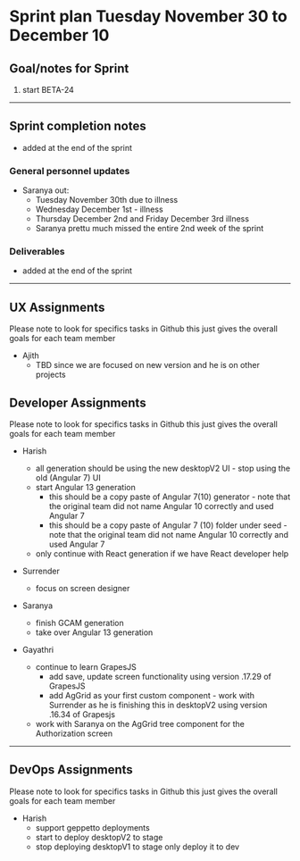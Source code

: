 # Sprint plan Tuesday November 30 to December 10

## Goal/notes for Sprint

1. start BETA-24

---

## Sprint completion notes

- added at the end of the sprint

### General personnel updates

- Saranya out:
  - Tuesday November 30th due to illness
  - Wednesday December 1st - illness
  - Thursday December 2nd and Friday December 3rd illness 
  - Saranya prettu much missed the entire 2nd week of the sprint

### Deliverables

- added at the end of the sprint

---

## UX Assignments

Please note to look for specifics tasks in Github this just gives the overall goals for each team member

- Ajith
  - TBD since we are focused on new version and he is on other projects

## Developer Assignments

Please note to look for specifics tasks in Github this just gives the overall goals for each team member

- Harish
  - all generation should be using the new desktopV2 UI - stop using the old (Angular 7) UI
  - start Angular 13 generation
    - this should be a copy paste of Angular 7(10) generator - note that the original team did not name Angular 10 correctly and used Angular 7
    - this should be a copy paste of Angular 7 (10) folder under seed - note that the original team did not name Angular 10 correctly and used Angular 7
  - only continue with React generation if we have React developer help

- Surrender
  - focus on screen designer
  
- Saranya
  - finish GCAM generation
  - take over Angular 13 generation

- Gayathri
  - continue to learn GrapesJS
    - add save, update screen functionality using version .17.29 of GrapesJS
    - add AgGrid as your first custom component - work with Surrender as he is finishing this in desktopV2 using version .16.34 of Grapesjs
  - work with Saranya on the AgGrid tree component for the Authorization screen

---

## DevOps Assignments

Please note to look for specifics tasks in Github this just gives the overall goals for each team member

- Harish
  - support geppetto deployments
  - start to deploy desktopV2 to stage
  - stop deploying desktopV1 to stage only deploy it to dev